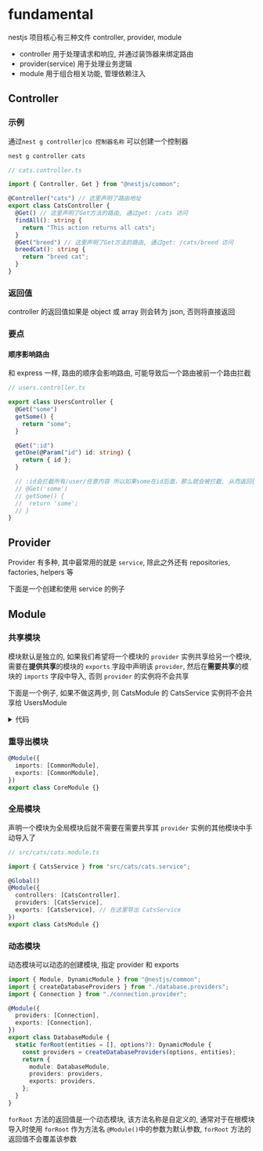 # fundamental

nestjs 项目核心有三种文件 controller, provider, module

- controller 用于处理请求和响应, 并通过装饰器来绑定路由
- provider(service) 用于处理业务逻辑
- module 用于组合相关功能, 管理依赖注入

## Controller

### 示例

通过`nest g controller|co 控制器名称` 可以创建一个控制器

```sh
nest g controller cats
```

```ts
// cats.controller.ts

import { Controller, Get } from "@nestjs/common";

@Controller("cats") // 这里声明了路由地址
export class CatsController {
  @Get() // 这里声明了Get方法的路由, 通过get: /cats 访问
  findAll(): string {
    return "This action returns all cats";
  }
  @Get("breed") // 这里声明了Get方法的路由, 通过get: /cats/breed 访问
  breedCat(): string {
    return "breed cat";
  }
}
```

### 返回值

controller 的返回值如果是 object 或 array 则会转为 json, 否则将直接返回

### 要点

#### 顺序影响路由

和 express 一样, 路由的顺序会影响路由, 可能导致后一个路由被前一个路由拦截

```ts
// users.controller.ts

export class UsersController {
  @Get("some")
  getSome() {
    return "some";
  }

  @Get(":id")
  getOne(@Param("id") id: string) {
    return { id };
  }

  // :id会拦截所有/user/任意内容 所以如果some在id后面，那么就会被拦截, 从而返回{id: 'some'} 而不是希望的'some'
  // @Get('some')
  // getSome() {
  //  return 'some';
  // }
}
```

## Provider

Provider 有多种, 其中最常用的就是 `service`, 除此之外还有 repositories, factories, helpers 等

下面是一个创建和使用 service 的例子

## Module

### 共享模块

模块默认是独立的, 如果我们希望将一个模块的 `provider` 实例共享给另一个模块, 需要在**提供共享**的模块的 `exports` 字段中声明该 `provider`, 然后在**需要共享**的模块的 `imports` 字段中导入, 否则 `provider` 的实例将不会共享

下面是一个例子, 如果不做这两步, 则 CatsModule 的 CatsService 实例将不会共享给 UsersModule

<details>
<summary style="cursor: pointer">
代码
</summary>

```ts
// src/cats/cats.module.ts

import { CatsService } from "src/cats/cats.service";

@Module({
  controllers: [CatsController],
  providers: [CatsService],
  exports: [CatsService], // 1.在这里导出 CatsService
})
export class CatsModule {}
```

```ts
// src/users/users.module.ts

import { CatsModule } from "src/cats/cats.module";

@Module({
  controllers: [UsersController],
  providers: [UsersService],
  imports: [CatsModule], // 2.在这里导入CatsModule
})
export class UsersModule {}
```

</details>

### 重导出模块

```ts
@Module({
  imports: [CommonModule],
  exports: [CommonModule],
})
export class CoreModule {}
```

### 全局模块

声明一个模块为全局模块后就不需要在需要共享其 `provider` 实例的其他模块中手动导入了

```ts
// src/cats/cats.module.ts

import { CatsService } from "src/cats/cats.service";

@Global()
@Module({
  controllers: [CatsController],
  providers: [CatsService],
  exports: [CatsService], // 在这里导出 CatsService
})
export class CatsModule {}
```

### 动态模块

动态模块可以动态的创建模块, 指定 provider 和 exports

```ts
import { Module, DynamicModule } from "@nestjs/common";
import { createDatabaseProviders } from "./database.providers";
import { Connection } from "./connection.provider";

@Module({
  providers: [Connection],
  exports: [Connection],
})
export class DatabaseModule {
  static forRoot(entities = [], options?): DynamicModule {
    const providers = createDatabaseProviders(options, entities);
    return {
      module: DatabaseModule,
      providers: providers,
      exports: providers,
    };
  }
}
```

`forRoot` 方法的返回值是一个动态模块, 该方法名称是自定义的, 通常对于在根模块导入时使用 `forRoot` 作为方法名
`@Module()`中的参数为默认参数, `forRoot` 方法的返回值不会覆盖该参数
